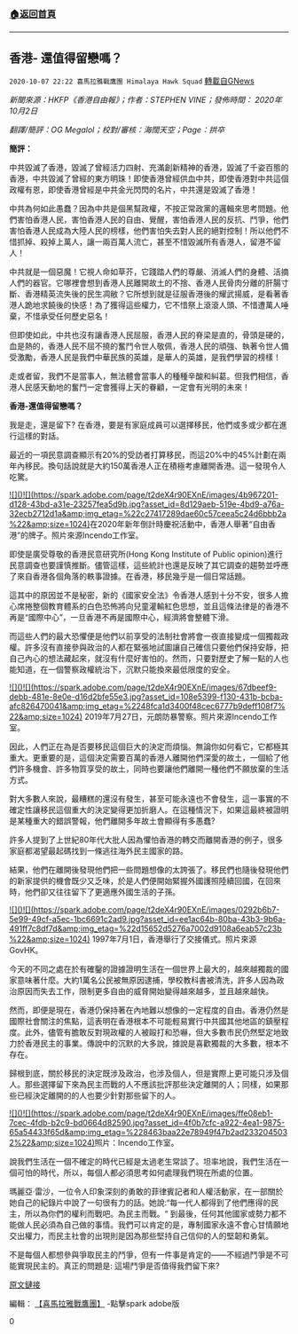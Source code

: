 ###  [:house:返回首頁](https://github.com/ourhimalayas/txt)
---

## 香港- 還值得留戀嗎？
`2020-10-07 22:22 喜馬拉雅戰鷹團 Himalaya Hawk Squad` [轉載自GNews](https://gnews.org/zh-hant/409711/)

*新聞來源：HKFP《香港自由報》；作者：STEPHEN VINE；發佈時間： 2020年10月2日*

*翻譯/簡評：OG Megalol；校對/審核：海闊天空；Page：拱卒*

**簡評：**

中共毀滅了香港，毀滅了曾經活力四射、充滿創新精神的香港，毀滅了千姿百態的香港，中共毀滅了曾經的東方明珠！即使香港曾經供血中共，即使香港對中共這個政權有恩，即使香港曾經是中共金光閃閃的名片，中共還是毀滅了香港！

中共為何如此愚蠢？因為中共是個黑幫政權，不按正常政黨的邏輯來思考問題。他們害怕香港人民，害怕香港人民的自由、覺醒，害怕香港人民的反抗、鬥爭，他們害怕香港人民成為大陸人民的榜樣，他們害怕失去對人民的絕對控制！所以他們不惜抓掉、殺掉上萬人，讓一兩百萬人流亡，甚至不惜毀滅所有香港人，留港不留人！

中共就是一個惡魔！它視人命如草芥，它踐踏人們的尊嚴、消滅人們的身體、活摘人們的器官。它哪裡會想到香港人民離開故土的不捨、香港人民骨肉分離的肝腸寸斷、香港精英流失後的民生凋敝？它所想到就是征服香港後的耀武揚威，是看著香港人跪地求饒後的快感！為了獲得這些權力，它不惜祭上滾滾人頭、不惜遭萬人唾棄，不惜承受任何歷史惡名！

但即使如此，中共也沒有讓香港人民屈服，香港人民的脊梁是直的，骨頭是硬的，血是熱的，香港人民不屈不撓的奮鬥令世人敬佩，香港人民的頑強、執著令世人備受激勵，香港人民是我們中華民族的英雄，是華人的英雄，是我們學習的榜樣！

走或者留，我們不是當事人，無法體會當事人的種種辛酸和糾葛。但我們相信，香港人民感天動地的奮鬥一定會獲得上天的眷顧，一定會有光明的未來！

**香港-還值得留戀嗎？**

我是走，還是留下? 在香港，要是有家庭成員可以選擇移民，他們或多或少都在進行這樣的對話。

最近的一項民意調查顯示有20%的受訪者打算移民，而這20%中的45%計劃在兩年內移民。換句話說就是大約150萬香港人正在積極考慮離開香港。這一發現令人吃驚。

[!\[\]()!\[\](https://spark.adobe.com/page/t2deX4r90EXnE/images/4b967201-d128-43bd-a31e-23257fea5d9b.jpg?asset_id=8d129aeb-519e-4bd9-a76a-32ecb2712d1a&amp;img_etag=%22c27417289dae60c57ceea5c24d6bbb2a%22&amp;size=1024)](https://spark.adobe.com/page/t2deX4r90EXnE/images/4b967201-d128-43bd-a31e-23257fea5d9b.jpg?asset_id=8d129aeb-519e-4bd9-a76a-32ecb2712d1a&amp;img_etag=%22c27417289dae60c57ceea5c24d6bbb2a%22&amp;size=1024)在2020年新年倒計時慶祝活動中，香港人舉著“自由香港”的牌子。照片來源Incendo工作室。

即使是廣受尊敬的香港民意研究所(Hong Kong Institute of Public opinion)進行民意調查也要謹慎推斷。儘管這樣，這些統計也還是反映了其它調查的趨勢並呼應了來自香港各個角落的軼事證據。在香港，移民幾乎是一個日常話題。

這其中的原因並不是秘密，新的《國家安全法》令香港人感到十分不安，很多人擔心席捲整個教育體系的白色恐怖將向兒童灌輸紅色思想，並且這條法律是的香港不再是“國際中心”，一旦香港不再是國際中心，經濟將會整體下滑。

而這些人們的最大恐懼便是他們以前享受的法制社會將會一夜直接變成一個獨裁政權。許多沒有直接參與政治的人都在緊張地試圖讓自己確信只要他們保持安靜，把自己內心的想法藏起來，就沒有什麼好害怕的。然而，只要對歷史了解一點的人也能知道，在一個警察政權統治下，沉默只能換來最低限度的安全。

[!\[\]()!\[\](https://spark.adobe.com/page/t2deX4r90EXnE/images/67dbeef9-debb-481e-8e0e-d16d2bfe55e3.jpg?asset_id=108e5399-f130-431b-bcba-afc826470041&amp;img_etag=%2248fca1d3400f48cec6777b9deff108f7%22&amp;size=1024)](https://spark.adobe.com/page/t2deX4r90EXnE/images/67dbeef9-debb-481e-8e0e-d16d2bfe55e3.jpg?asset_id=108e5399-f130-431b-bcba-afc826470041&amp;img_etag=%2248fca1d3400f48cec6777b9deff108f7%22&amp;size=1024) 2019年7月27日，元朗防暴警察。照片來源Incendo工作室。

因此，人們正在為是否要移民這個巨大的決定而煩惱。無論你如何看它，它都極其重大。更重要的是，這個決定需要百萬的香港人離開他們深愛的故土，一個給了他們許多機會、許多物質享受的故土，同時也要讓他們離開一種他們不願放棄的生活方式。

對大多數人來說，最糟糕的還沒有發生，甚至可能永遠也不會發生，這一事實的不確定性讓移民這個重大的決定變得更加折磨人。在這種情況下，如果這最終被證明是某種重大的錯誤警報，他們離開多年故土會顯得有多愚蠢?

許多人提到了上世紀80年代大批人因為懼怕香港的轉交而離開香港的例子，很多家庭都渴望最起碼找到一條逃往海外民主國家的路。

結果，他們在離開後發現他們把一些問題想像的太誇張了。移民們也隨後發現他們的新家提供的機會既少又乏味，於是人們便開始緊握外國護照陸續回國，在回來時，他們卻又往往留下了更適應外國生活的子孫。

[!\[\]()!\[\](https://spark.adobe.com/page/t2deX4r90EXnE/images/0292b6b7-5e99-49cf-a5ec-1bc6691c2ad9.jpg?asset_id=ee1ac64b-80ba-43b3-9b6a-491ff7c8df7d&amp;img_etag=%22d15652d5276a7002d9108a6eab57c23b%22&amp;size=1024)](https://spark.adobe.com/page/t2deX4r90EXnE/images/0292b6b7-5e99-49cf-a5ec-1bc6691c2ad9.jpg?asset_id=ee1ac64b-80ba-43b3-9b6a-491ff7c8df7d&amp;img_etag=%22d15652d5276a7002d9108a6eab57c23b%22&amp;size=1024) 1997年7月1日，香港舉行了交接儀式。照片來源GovHK。

今天的不同之處在於有確鑿的證據證明生活在一個世界上最大的，越來越獨裁的國家意味著什麼。大約1萬名公民被無原因逮捕，學校教科書被清洗，許多人因為政治原因而失去工作，限制更多自由的威脅開始變得越來越多，並且越來越快。

然而，即便是現在，香港仍保持著在內地難以想像的一定程度的自由。香港仍然是國際社會關注的焦點，這表明在香港根本不可能輕易實行中共國其他地區的鎮壓程度。此外，儘管有膽敢反對現政權的人被毆打和恐嚇，但大多數市民仍然堅定地致力於香港民主的事業。傳說中的沉默的大多說，據說是喜歡獨裁的大多數，根本不存在。

歸根到底，關於移民的決定既涉及政治，也涉及個人，但是實際上更可能只涉及個人。那些選擇留下來為民主而戰的人不應該批評那些決定離開的人；同樣，如果那些已經決定離開的的人也要少針對那些留下的人。

[!\[\]()!\[\](https://spark.adobe.com/page/t2deX4r90EXnE/images/ffe08eb1-7cec-4fdb-b2c9-bd0664d82590.jpg?asset_id=4f0b7cfc-a922-4ea1-9875-65a54433f65d&amp;img_etag=%228463baa22e78949f47b2ad2332045032%22&amp;size=1024)](https://spark.adobe.com/page/t2deX4r90EXnE/images/ffe08eb1-7cec-4fdb-b2c9-bd0664d82590.jpg?asset_id=4f0b7cfc-a922-4ea1-9875-65a54433f65d&amp;img_etag=%228463baa22e78949f47b2ad2332045032%22&amp;size=1024)照片：Incendo工作室。

說我們生活在一個不確定的時代已經是太過老生常談了。坦率地說，我們生活在一個可怕的時代，所以，每個人都必須思考如何處理我們現在所處的位置。

瑪麗亞·雷沙，一位令人印象深刻的勇敢的菲律賓記者和人權活動家，在一部關於她自己的紀錄片中說了一句很有力的話。她說:“每一代人都得到了他們應得的民主，所以為你們的權利而戰吧。為民主而戰。“ 到最後，任何其他國家或勢力都不能做人民必須為自己做的事情。我們可以肯定的是，專制國家永遠不會心甘情願地交出權力，而民主社會的出現則是因為那些堅持自己信仰的人的堅韌和勇氣。

不是每個人都想參與爭取民主的鬥爭，但有一件事是肯定的——不經過鬥爭是不可能實現民主的。真正的問題是: 這場鬥爭是否值得我們留下來?

[原文鏈接](https://hongkongfp.com/2020/10/02/hong-kong-is-it-worth-staying/)

編輯： [【喜馬拉雅戰鷹團】](https://spark.adobe.com/page/t2deX4r90EXnE/) -點擊spark adobe版

0

